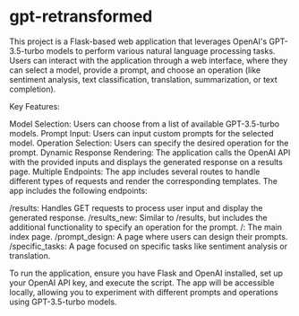 # gpt-retransformed
This project is a Flask-based web application that leverages OpenAI's GPT-3.5-turbo models to perform various natural language processing tasks. Users can interact with the application through a web interface, where they can select a model, provide a prompt, and choose an operation (like sentiment analysis, text classification, translation, summarization, or text completion).

Key Features:

Model Selection: Users can choose from a list of available GPT-3.5-turbo models.
Prompt Input: Users can input custom prompts for the selected model.
Operation Selection: Users can specify the desired operation for the prompt.
Dynamic Response Rendering: The application calls the OpenAI API with the provided inputs and displays the generated response on a results page.
Multiple Endpoints: The app includes several routes to handle different types of requests and render the corresponding templates.
The app includes the following endpoints:

/results: Handles GET requests to process user input and display the generated response.
/results_new: Similar to /results, but includes the additional functionality to specify an operation for the prompt.
/: The main index page.
/prompt_design: A page where users can design their prompts.
/specific_tasks: A page focused on specific tasks like sentiment analysis or translation.

To run the application, ensure you have Flask and OpenAI installed, set up your OpenAI API key, and execute the script. The app will be accessible locally, allowing you to experiment with different prompts and operations using GPT-3.5-turbo models.
